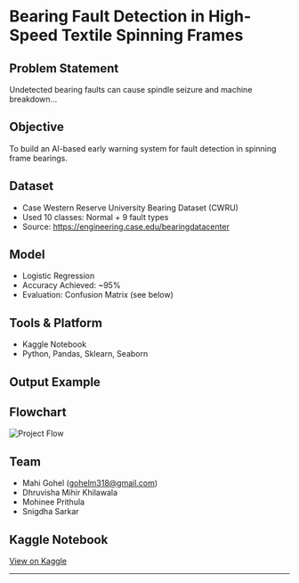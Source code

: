 # Bearing Fault Detection in High-Speed Textile Spinning Frames

##  Problem Statement
Undetected bearing faults can cause spindle seizure and machine breakdown...

## Objective
To build an AI-based early warning system for fault detection in spinning frame bearings.

##  Dataset
- Case Western Reserve University Bearing Dataset (CWRU)
- Used 10 classes: Normal + 9 fault types
- Source: https://engineering.case.edu/bearingdatacenter

## Model
- Logistic Regression
- Accuracy Achieved: ~95%
- Evaluation: Confusion Matrix (see below)

##  Tools & Platform
- Kaggle Notebook  
- Python, Pandas, Sklearn, Seaborn

##  Output Example


## Flowchart

![Project Flow](images/flowchart.png)

##  Team
- Mahi Gohel (gohelm318@gmail.com)  
- Dhruvisha Mihir Khilawala  
- Mohinee Prithula  
- Snigdha Sarkar

##  Kaggle Notebook
[View on Kaggle](https://www.kaggle.com/code/mahigohel/crwu-bearings-svm-fault-classification)

---
